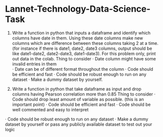 # Lannet-Technology-Data-Science-Task
1) Write a function in python that inputs a dataframe and identify which columns have date in them. Using these date columns make new columns which are difference between these columns taking 2 at a time. (for instance if there is date1, date2, date3 columns, output should be like date1-date2, date2-date3, date1-date3). For this problem only, print out data in the colab.
Thing to consider
· Date column might have some invalid entries in them  
· Date can be of different format throughout the column
· Code should be efficient and fast
· Code should be robust enough to run on any dataset
· Make a dummy dataset by yourself.

2) Write a function in python that take dataframe as input and drop columns having Pearson correlation more than 0.85
Thing to consider
· Code should drop least amount of variable as possible. (this is an important point)
· Code should be efficient and fast
· Code should be well commented and easy to interpret

· Code should be robust enough to run on any dataset
· Make a dummy dataset by yourself or pass any publicly available dataset to test out your logic

